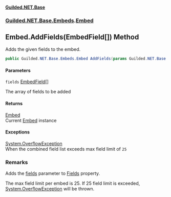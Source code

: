 
#### [Guilded.NET.Base](Guilded_NET_Base 'Guilded.NET.Base')
### [Guilded.NET.Base.Embeds](Guilded_NET_Base#Guilded_NET_Base_Embeds 'Guilded.NET.Base.Embeds').[Embed](Embed 'Guilded.NET.Base.Embeds.Embed')
## Embed.AddFields(EmbedField[]) Method

Adds the given fields to the embed.
```csharp
public Guilded.NET.Base.Embeds.Embed AddFields(params Guilded.NET.Base.Embeds.EmbedField[] fields);
```

#### Parameters

<a name='Guilded_NET_Base_Embeds_Embed_AddFields(Guilded_NET_Base_Embeds_EmbedField__)_fields'></a>
`fields` [EmbedField](EmbedField 'Guilded.NET.Base.Embeds.EmbedField')[[]](https://docs.microsoft.com/en-us/dotnet/api/System.Array 'System.Array')

The array of fields to be added


#### Returns
[Embed](Embed 'Guilded.NET.Base.Embeds.Embed')  
Current [Embed](Embed 'Guilded.NET.Base.Embeds.Embed') instance


#### Exceptions

[System.OverflowException](https://docs.microsoft.com/en-us/dotnet/api/System.OverflowException 'System.OverflowException')  
When the combined field list exceeds max field limit of `25`

### Remarks
  
Adds the [fields](Embed_AddFields(EmbedField__)#Guilded_NET_Base_Embeds_Embed_AddFields(Guilded_NET_Base_Embeds_EmbedField__)_fields 'Guilded.NET.Base.Embeds.Embed.AddFields(Guilded.NET.Base.Embeds.EmbedField[]).fields') parameter to [Fields](Embed_Fields 'Guilded.NET.Base.Embeds.Embed.Fields') property.  
  
The max field limit per embed is 25. If 25 field limit is exceeded, [System.OverflowException](https://docs.microsoft.com/en-us/dotnet/api/System.OverflowException 'System.OverflowException') will be thrown.